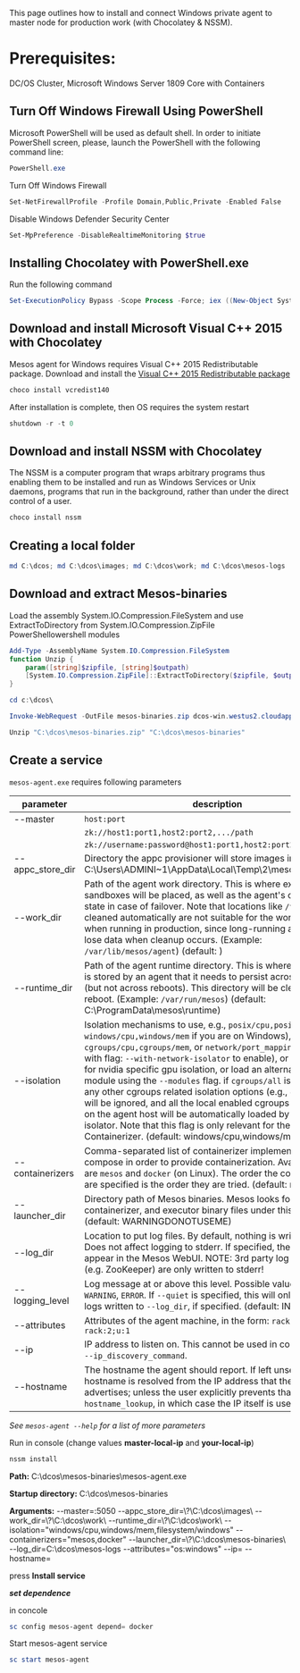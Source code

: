 This page outlines how to install and connect Windows private agent to master node for production work (with Chocolatey & NSSM).
# Prerequisites:
DC/OS Cluster, Microsoft Windows Server 1809 Core with Containers

## Turn Off Windows Firewall Using PowerShell
Microsoft PowerShell will be used as default shell. In order to initiate PowerShell screen, please, launch the PowerShell with the following command line:
```powershell
PowerShell.exe
```
Turn Off Windows Firewall
```powershell
Set-NetFirewallProfile -Profile Domain,Public,Private -Enabled False
```
Disable Windows Defender Security Center
```powershell
Set-MpPreference -DisableRealtimeMonitoring $true
```
## Installing Chocolatey with PowerShell.exe

Run the following command

```powershell
Set-ExecutionPolicy Bypass -Scope Process -Force; iex ((New-Object System.Net.WebClient).DownloadString('https://chocolatey.org/install.ps1'))
```

## Download and install Microsoft Visual C++ 2015 with Chocolatey

Mesos agent for Windows requires Visual C++ 2015 Redistributable package. Download and install the [Visual C++ 2015 Redistributable package](https://www.microsoft.com/en-us/download/details.aspx?id=48145)

```powershell
choco install vcredist140
```
After installation is complete, then OS requires the system restart
```powershell
shutdown -r -t 0
```
## Download and install NSSM with Chocolatey

The NSSM is a computer program that wraps arbitrary programs thus enabling them to be installed and run as Windows Services or Unix daemons, programs that run in the background, rather than under the direct control of a user.

```powershell
choco install nssm
```
## Creating a local folder 

```powershell
md C:\dcos; md C:\dcos\images; md C:\dcos\work; md C:\dcos\mesos-logs
```

## Download and extract Mesos-binaries

Load the assembly System.IO.Compression.FileSystem  and use ExtractToDirectory from System.IO.Compression.ZipFile PowerShellowershell modules

```powershell
Add-Type -AssemblyName System.IO.Compression.FileSystem
function Unzip {
    param([string]$zipfile, [string]$outpath)
    [System.IO.Compression.ZipFile]::ExtractToDirectory($zipfile, $outpath)
}
```


```powershell
cd c:\dcos\

Invoke-WebRequest -OutFile mesos-binaries.zip dcos-win.westus2.cloudapp.azure.com/artifacts/dcos-mesos-build/1334/mesos/binaries/mesos-binaries.zip

Unzip "C:\dcos\mesos-binaries.zip" "C:\dcos\mesos-binaries"
```

## Create a service

`mesos-agent.exe` requires following parameters

| parameter  | description |
| ------------- | ------------- |
|--master | `host:port` |
|  | `zk://host1:port1,host2:port2,.../path`  |
|  |`zk://username:password@host1:port1,host2:port2,.../path`|
|  --appc_store_dir |Directory the appc provisioner will store images in. (default: C:\Users\ADMINI~1\AppData\Local\Temp\2\mesos\store\appc) | 
|--work_dir|Path of the agent work directory. This is where executor sandboxes will be placed, as well as the agent's checkpointed state in case of failover. Note that locations like `/tmp` which are cleaned automatically are not suitable for the work directory when running in production, since long-running agents could lose data when cleanup occurs. (Example: `/var/lib/mesos/agent`) (default: )|
|--runtime_dir|Path of the agent runtime directory. This is where runtime data is stored by an agent that it needs to persist across crashes (but not across reboots). This directory will be cleared on reboot. (Example: `/var/run/mesos`) (default: C:\ProgramData\mesos\runtime)|
| --isolation|Isolation mechanisms to use, e.g., `posix/cpu,posix/mem` (or `windows/cpu,windows/mem` if you are on Windows), or `cgroups/cpu,cgroups/mem`, or `network/port_mapping`  (configure with flag: `--with-network-isolator` to enable), or `gpu/nvidia` for nvidia specific gpu isolation, or load an alternate isolator module using the `--modules` flag. if `cgroups/all` is specified, any other cgroups related isolation options (e.g., `cgroups/cpu`) will be ignored, and all the local enabled cgroups subsystems on the agent host will be automatically loaded by the cgroups isolator. Note that this flag is only relevant for the Mesos Containerizer. (default: windows/cpu,windows/mem)|
|--containerizers|Comma-separated list of containerizer implementations  to compose in order to provide containerization. Available options are `mesos` and `docker` (on Linux). The order the containerizers are specified is the order they are tried. (default: mesos)|
|--launcher_dir|Directory path of Mesos binaries. Mesos looks for the fetcher, containerizer, and executor binary files under this directory. (default: WARNINGDONOTUSEME)|
|--log_dir|Location to put log files.  By default, nothing is written to disk. Does not affect logging to stderr. If specified, the log file will appear in the Mesos WebUI.  NOTE: 3rd party log messages (e.g. ZooKeeper) are  only written to stderr!|
|--logging_level|Log message at or above this level.   Possible values: `INFO`, `WARNING`, `ERROR`. If `--quiet` is specified, this will only affect the logs written to `--log_dir`, if specified. (default: INFO)|
|--attributes|Attributes of the agent machine, in the form: `rack:2` or `rack:2;u:1`|
|--ip|IP address to listen on. This cannot be used in conjunction with `--ip_discovery_command`.|
|--hostname|The hostname the agent should report. If left unset, the hostname is resolved from the IP address that the agent advertises; unless the user explicitly prevents that, using `--no-hostname_lookup`, in which case the IP itself is used|

*See `mesos-agent --help` for a list of more parameters*

Run in console (change values **master-local-ip** and **your-local-ip**)

```powershell
nssm install
```

**Path:** C:\dcos\mesos-binaries\mesos-agent.exe

**Startup directory:** C:\dcos\mesos-binaries


**Arguments:** --master=<master-local-ip>:5050  --appc_store_dir=\\?\C:\dcos\images\ --work_dir=\\?\C:\dcos\work\ --runtime_dir=\\?\C:\dcos\work\ --isolation="windows/cpu,windows/mem,filesystem/windows" --containerizers="mesos,docker" --launcher_dir=\\?\C:\dcos\mesos-binaries\ --log_dir=C:\dcos\mesos-logs --attributes="os:windows" --ip=<your-local-ip> --hostname=<your-local-ip>

press **Install service**

***set dependence***

in concole

```powershell
sc config mesos-agent depend= docker
```


Start mesos-agent service
```powershell
sc start mesos-agent
```
